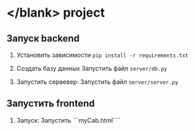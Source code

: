 # \</blank> project

## Запуск backend
1) Установить зависимости
```pip install -r requirements.txt```
2) Создать базу данных
Запустить файл ```server/db.py```

3) Запустить сервевер:
Запустить файл ```server/server.py```

## Запустить frontend

1) Запуск:
Запустить ```myCab.html````
